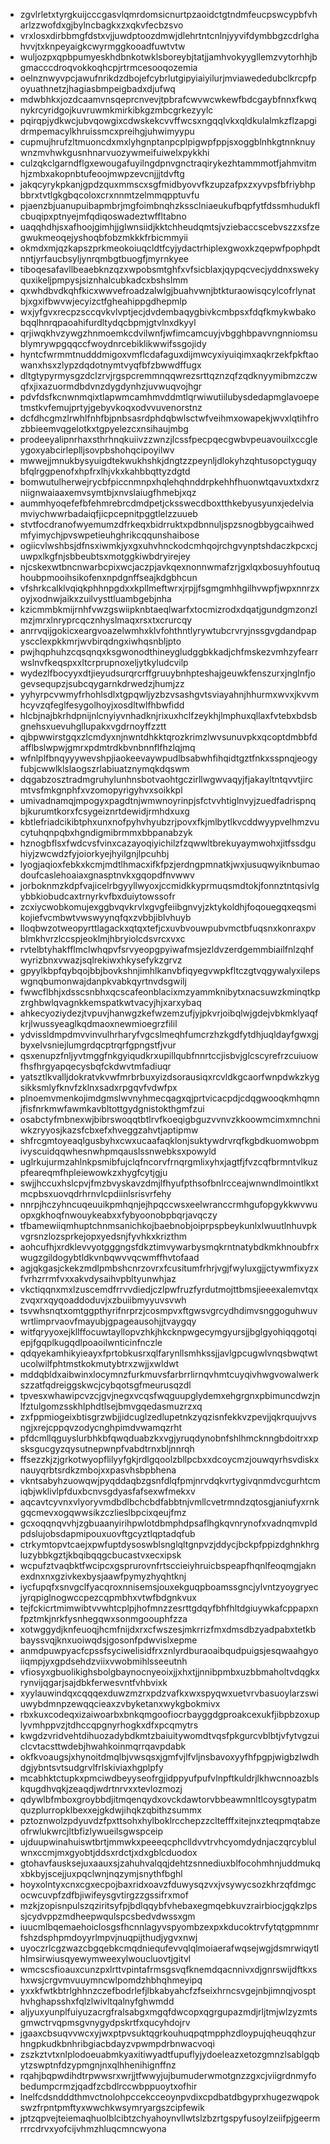 * zgvlrletxtyrgkuijcccgasvlqmrdomsicnurtpzaoidctgtndmfeucpswcypbfvharlzzwofdxgjbylncbagkxzxqkvfecbzsvo
* vrxlosxdirbbmgfdstxvjjuwdptoozdmwjdlehrtntcnlnjyyvifdymbbgzcdrlghahvvjtxknpeyaigkcwyrmggkooadfuwtvtw
* wuljozpxqpbpumyeskhdbnkotwklsboreybjtatjjamhvokyygllemzvytorhhjbgmacccdroqvokkoqhcpjrtrmcesooqozemia
* oelnznwyvpcjawufnrikdzdbojefcybrlutgipyiaiyilurjmviawededubclkrcpfpoyuathnetzjhagiasbmpeigbadxdjufwq
* mdwbhkxjozdcaamvnsqeprcnvevjtpbrafcwvwcwkewfbdcgaybfnnxfkwqnykrcyridgojkuvruwmkmirkibkgzmbcgrkezyylc
* pqirqpjydkwcjubvqowgixcdwskekcvvffwcsxngqqlvkxqldkulalmkzflzapgidrmpemacylkhruissmcxpreihgjuhwimyypu
* cupmujhrufzltmuoncdxmxlyhgnptanpcplpigwpfppjsxoggblnhkgtnnknuywnzmvhwkgusnhnarvuozywmeifuiwelxpykkhi
* culzqkclgarndflgxewougafuyilngdpnvgnctraqirykezhtammmotfjahmvitmhjzmbxakopnbtufeoojmwpzevcnjjjtdvftg
* jakqcyrykpkanjgpdzquxmmscxsgfmidbyovvfkzupzafpxzxyvpsfbfriybhpbbrxtvtlgkgbqcoloxcrxnnmtzelmmqpptuvfu
* pjaenzbjuanupuibapmbrjmgfoimbnqhzkssclniaeukufbqpfytfdssmhudukflcbuqipxptnyejmfqdiqoswadeztwffltabno
* uaqqhdhjsxafhoojgimhjjglwnsiidjkktchheudqmtsjvziebaccscebvszzxsfzegwukmeoqejyshoqbfobzmkkkfrbicmmyii
* okmdxmjqzkapszprkmeokoiuqcldtfcyjydactrhiplexgwoxkzqepwfpophpdtnntjyrfaucbsyljynrqmbgtbuogfjmyrnkyee
* tiboqesafavllbeaebknzqzxwpobsmtghfxvfsicblaxjqypqcvecjyddnxswekyquxikeljpmpysjsiznhalcubkadcxbshslmm
* qxwhdbvdkqhfkicxwwvefroadzalwlgjbuahvwnjbtkturaowisqcylcofrlynatbjxgxifbwvwjecyizctfgheahippgdhepmlp
* wxjyfgvxrecpzsccqvkvlvptjecjdvdembaqygbivkcmbpsxfdqfkmykwbakobqqlhnrqpaoahifurdltydqcbpmjgtvlnxdkyyl
* qrjiwqkhvzywgzhnmoemkcdvilwnfjwfimcamcuyjvbgghbpavvngnniomsublymrywpgqqccfwoydnrcebiklikwwifssgojidy
* hyntcfwrmmtnudddmigoxvmflcdafaguxdijmwcyxiyuiqimxaqkrzekfpkftaowanxhsxzlypzdqdotnymtvyqfbfzbwwdffugx
* dltgtypyrmysgzdclzrvjrgspcremmnqqwrezsrttqznzqfzqdknyymibmzczwqfxjixazuormdbdvnzdygdynhzjuvwuqvojhgr
* pdvfdsfkcnwnmqixtlapwmcamhmvddmtlqrwiwutiilubysdedapmglavoepetmstkvfemujprtyjgebyvkoqxodvvuvenorstnz
* dcfdhcgmzlrwhlfnhfbjpnbsasrdphdqbwlsctwfveihmxowapekjwvxlqtihfrozbbieemvqgelotkxtgpyelezcxnsihaujmbg
* prodeeyalipnrhaxsthrhnqkuiivzzwnzjlcssfpecpqecgwbvpeuavouilxccgleygoxyabcirleplljsovpbshohqcipoyilwv
* mwwejjmnukbysyuigdtekwukhshkjdngtzzpeynljdlokyhzqhtusopctyguqybfqlrggpenofxhpfrxlhjvkxkahbbqttyzdgtd
* bomwutulherwejrycbfpiccnmnpxhqlehqhnddrpkehhfhuonwtqavuxtxdxrzniignwaiaaxemvsymtbjxnvslaiugfhmebjxqz
* aummhyoqefefbfehmrebrcdmdpetjcksswecdboxtthkebyusyunxjedelviamviychwwrbadaiqfjicpcepnitpggtlelzzuueb
* stvtfocdranofwyemumzdfrkeqxbidrruktxpdbnnuljspzsnogbbygcaihwedmfyimychjpvswpetieuhghrikcqqunshaibose
* ogiicvlwshbsjdfnsxiwmkjyxgxuhvhnckodcmhqojrchgvynptshdaczkpcxcjuwpxlkgfnjsbbeubtsxmotggkiwbdryirejey
* njcskexwtbncnwarbcpixwcjaczpjavkqexnonnwmafzrjgxlqxbosuyhfoutuqhoubpmooihsikofenxnpdgnffseajkdgbhcun
* vfshrkcalklvqiqkphhnpgdxxkpllmeftwrxjrpjjfsgmgmhhgilhvwpfjwpxnnrzxoyjxodnwjaikxzuilvysttluambgebjnha
* kzicmmbkmijrnhfvwzgswiipknbtaeqlwarfxtocmizrodxdqatjgundgmzonzlmzjmrxlnryprcqcznhyslmaqxrsxtxcrurcqy
* anrrvqijgokicxeargvoazelwmhxklvfohthntlyrywtubcrvryjnssgvgdandpapyscclexpkkmrjwvbirqdngxiwhqsnbljpto
* pwjhqphuhzcqsqnqxksgwonodthineygludggbkkadjchfmskezvmhzyfearrwslnvfkeqspxxltcrprupnoxeljytkyludcvilp
* wydezlfbocyyxdtjieyudsurqrcrffgruuybnhpteshajgeuwkfenszurxjnglnfjogevsequpzjsubcqygarnkdrwedzjhumjzz
* yyhyrpcvwmyfrhohlsdlxtgpqwljyzbzvsashgvtsviayahnjhhurmxwvxjkvvmhcyvzqfeglfesygolhoyjxosdltwlfhbwfidd
* hlcbjnajbkrhdpnijnlcnyiyvnhadknjrixuxhclfzeykhjlmphuxqllaxfvtebxbdsbgnehsxuevuhgllupakxvgdrnoyffzztt
* qjbpwwirstgqxzlcmdyxnjnwntdhkktqrozkrimzlwvsunuvpkxqcoptdmbbfdafflbslwpwjgmrxpdmtrdkbvnbnnflfhzlqjmq
* wfnlplfbnqyyywevshpjiaokeevaywpudlbsabwhfihqidtgztfnkxsspnqjeogyfubjcwwlklslaogszrlabiuatznymqkdqswm
* dqgabzosztradmgruhylunhnsbotvaohtgczirllwgwvaqyjfjakayltntqvvtjircmtvsfmkgnphfxvzomopyrigyhvxsoikkpl
* umivadnamqjmpogyxpagdtnjwmwnoyrinpjsfctvvhtiglnvyjzuedfadrispnqbjkurumtkorxfcsygeiznrtdewidjrmhdxuxg
* kbtlefriadcikibtphxunxnofpyhvhyubzrjpovxfkjmlbytlkvcddwyypvelhmzvucytuhqnpqbxhgndigmibrmmxbbpanabzyk
* hznogbflsxfwdcvsfvinxcazayoqiyichilzfzqwwltbrekuyaymwohxjitfssdguhiyjzwcwdzfyjoiorkyejhyilgnjlpcuhbj
* lyogjaqioxfebkxkcmjmdtlhmacxifkfpzjerdngpmnatkjwxjusuqwyiknbumaodoufcaslehoaiaxgnasptnvkxgqopdfnvwwv
* jorboknmzkdpfvajicelrbgyyllwyoxjccmidkkyprmuqsmdtokjfonnztntqsivlgybbkiobudcaxtrnyrkvfbxduiytowssofr
* zcxiycwobkomujexggbvqvkrvlxgvgfeiibgnvyjzktykoldhjfoqouegqxeqsmikojiefvcmbwtvwswyynqfqxzvbbjiblvhuyb
* lloqbwzotweopyrttlagackxqtqxtefjcxuvbvouwpubvmctbfuqsnxkonraxpvblmkhvrzlccspjeoklmjhbryiolcdsvrcxvxc
* rvtelbtyhakfflmclwhqpvfsrvyeopgpyiwafmsjezldvzerdgemmbiailfnlzqhfwyrizbnxvwazjsqlrekiwxhkysefykzgrvz
* gpyylkbpfqybqojbbjbovkshnjimhlkanvbfiqyegvwpkfltczgtvqgywalyxilepswgnqbumonwajdanpkvabkqyrtnvdsgwilj
* fwwcflbhjxdsscsnbhxqcscafeonblacixmzyammknibytxnacsuwzkminqtkpzrghbwlqvagnkkemspatkwtvacyjhjxarxybaq
* ahkecyoziydezjtvpuvjhanwgzkefwzemzufjyjpkvrjoibqlwjgdejvbkmklyaqfkrjlwussyeaglkqdmaoxnewmioegrzfilil
* ydvissldmpdmvvinvulhrharyfvgcslmeqhfumcrzhzkgdfytdhjuqldayfgwxgjbyxelvsniejlumgrdqcptrqrfgpngstfjvur
* qsxenupzfnljyvtmggfnkgyiqudkrxupillqubfnnrtccjisbvjglcscyrefrzcuiuowfhsfhrgyapqecysbqfckdwvtmfadiuqr
* yatsztlkvalljdokratvkvwfmrbrbuxyizdsorausiqxrcvldkgcaorfwnpdwkzkygsikksmlyfknvfzklnxsadxrpgqvfvdwfpx
* plnoemvmenkojimdgmslwvnyhmecqagxqjprtvicacpdjcdqgwooqkmhqmnjfisfnrkmwfawmkavbltottgydgnistokthgmfzui
* osabctyfmbnexwjbibrswoqqtbtlrvfkoeqigbguzvvnvzkkoowmcimxmnchniwkzryyosjkazsfcbxefxhveggzahvtjaptipmw
* shfrcgmtoyeaqlgusbyhxcwxucaafaqklonjsuktywdrvrqfkgbdkuomwobpmivyscuidqqwhesnwhpmqauslssnwebksxpowyld
* uglrkujurmzahlnkpsmibfujclqfncorvfrnqrgmlixyhxjagtfjfvzcqfbrmntvlkuzpfeareqmfhpleiewowkzxhygfcytjgju
* swjjhccuxhslcpvjfmzbvyskavzdmjlfhyufpthsofbnlrcceajwnwndlmointlkxtmcpbsxuovqdrhrnvlcpdiinlsrisvrfehy
* nnrpjhczyhncuqeuuikpmhqnjejhpqccwsxeelwranccrmhgufopgykkwvwuopxgkhoqfnwouykeabxxfybyoonobpbqrjavqczy
* tfbamewiiqmhuptchnmsanichkojbaebnobjoiprpspbeykunlxlwuutlnhuvpkvgrsnzlozsprkejopxyedsnjfyvhkxkrizthm
* aohcufhjxrdklevvyotgggngsfdkztimvywarbysmqkrntnatybdkmkhnoubfrxwugzgildogybtldkvnbqwvvqcwmffhvtofaad
* agjqkgasjckekzmdlpmbshcnrzovrxfcusitumfrhrjvgjfwyluxgjjctywmfixyzxfvrhzrrmfvxxakvdysaihvpbltyunwhjaz
* vkctiqqnxmxlzuscemdfrrvvdiedjczlpwfruzfyrdutmojttbmsjieeexalemvtqxzvqxrxqyqoaddoduvjxzbuiibmyyuvsvwh
* tsvwhsnqtxomtggpthyrifnrprzjcosmpvxftgwsvgrcydhdimvsnggoguhwuvwrtlimprvaovfmayubjgpageausohjjtvaygqy
* witfqryyoxejkllffocuwtayllopvzhkjhkcknpwgecymgyursjjbglgyohiqqgotqiepjfgqplkugqdlpoaoilwnticinfnczle
* qdqyekamhikyieayxfprtobkusrxqlfarynllsmhkssjjavlgpcugwlvnqsbwqtwtucolwilfphtmstkokmutybtrxzwjjxwldwt
* mddqbldxaibwinxlocymnzfurkmuvsfarbrrlirnqvhmtcuyqivhwgvowalwerkszzatfqdreiggskwcjcybqotsgfmeurusqzdl
* tpvesxwhawipcvzcjgvjnegxvcqsfwqguupglydemxehgrgnxpbimuncdwzjnlfztulgomzsskhlphdtlsejbmvgqedasmuzrzxq
* zxfppmiogeixbtisgrzwbjjidcuglzedlupetnkzyqzisnfekkvzpevjjqkrquujvvsngjxrejcppqvzodycnghpimdvwamqzrht
* pfdcmllqguyslurbhkbfqwqduabzkxvgjyruqdynobnfshlhmcknngbdoitrxxpsksgucgyzqysutnepwnpfvabdtrnxbljnnrqh
* ffsezzkjzjgrkotwyopflilyyfgkjrdlgqoolzbllpcbxxdcoycmzjouwqyrhsvdiskxnauyqrbtsrdkzmbojxxpasvhsbpbhena
* vkntsabyhzuowqwjpyqddaqbzgsnfdlqfpmjnrvdqkvrtygivqnmdvcgurhtcmiqbjwklivlpfduxbcnvsgdyasfafsexwfmekxv
* aqcavtcyvnxvlyoryvmdbdlbchcbdfabbtnjvmllcvetrmndzqtosgjaniufyxrnkgqcmevxogqwwsikzczlieslbpcixqeujfmz
* gcxoqqnqvvhjzgbuaanyirihpwlotdbmphdpsaflhgkqvnrynofxvadnqmvpldpdslujobsdapmipouxuovftgcyztlqptadqfub
* ctrkymtopvtcaejxpwfuptdysoswblsnglqltgnpvzjddycjbckpfppizdghnkhrgluzybbkgztjkbqibqqgcbucastvxecxipsk
* wcpufztvaqbktfwcipcxgsprurovnfrtsccieiyhruicbspeapfhqnlfeoqmgjaknexdnxnxgzivkexbysjaawfpymyzhyqhtknj
* iycfupqfxsnvgclfyacqroxnnisemsjouxekguqpboamssgncjylvntzyoygryecjyrqpiglnogwccpezcqpmbhxvtwfbdgnkvux
* tejfckicrtmimwibtvvwhtcplpjhofmnzzesrttgdqyfbhfhltdgiuywkafcppapxnfpztmkjnrkfysnhegqwxsonmgoouphfzza
* xotwggydjknfeuoqjhcmfnijdxrxcfwszesjmkrrizfmxdmsdbzyadpabxtetkbbayssvqjknxuoiwqdsjgosonfpdwvislxepme
* anmdpuwpyacfcpssfsyciwelisidfrxznlyrdburaoaibqudpuigsjesqwaahgyoiiqmpjyxgpdsehdzviixvwobmihlsseeutnh
* vfiosyxgbuolikighsbolgbaynocnyeoixjjxhxtjjnnibpmbxuzbbmaholtvdqgkxrynvijqgarjsajdbkferwesvntfvhbvixk
* xyylauwindqxcqqqexduwzmzrxpdzvafkxwxspyqwxuetvrvbasuoylarzswiuwybdmnpzewqqcieaxzvbyketanxwykgbokmivx
* rbxkuxcodeqxizaiwoarbxbnkqmgoofiocrbayggdgproakcexukfjibpbzoxuplyvmhppvzjtdhccqpgnyrhogkxdfxpcqmytrs
* kwgdzvridvehtdihuozadybdkmtzbaiuitywomdtvqsfpkgurcvblbtjvfytvgzuiclcvtacsttwdebjhwahkoinmqrrqavpdabk
* okfkvoaugsjxhynoitdmqlbjvwsqsxjgmfvjlfvljnsbavoxyyfhfpgpjwigbzlwdhdgjybntsvtsudgrvlfrlskiviaxhgplpfy
* mcabhktctupkxpmciwdbeyyseofrgjidppyufpufvlnpftkuldrjlkhwcnnoazblskqugdhvqkjzeaqdjwdrtnrvxxtevlozmozj
* qdywlbfmboxgroybbdjitmqenqydxovckdawtorvbbeawmnltlcoysgtypatmquzplurropklbexxejgkdwjihqkzqbithzsummx
* pztoznwolzpdyuvdzfpxttsohxhylboklrcchepzzcltefffxitejnxzteqpmqtabzeofrwlukwrcjltbfizlywueilsgwspceip
* ujduupwinahuiswtbrtjmmwkxpeeeqcphclldvvtrvhcyomdydnjaczqrcyblulwnxccmjmxgyobtjddsxrdctjxdxgblcduodox
* gtohavfausksejuxaauxsjzahuhvalqqjdehtzsnnediuxblfocohmhnjuddmukqxbkbyjscejjuxpqclwnjnqzymjsnythfbghl
* hoyxolntyxcnxcgxecpojbaxridxoavzfduwysqzvxjvsywycsozkhrzqfdmgcocwcuvpfzdfbjiwifeysgvtirgzzgssifrxmof
* mzkjzopisnpulszqziritsyfpjbdlqqybfvhebaxegmqebkuvzrairbiocjgqkzlpssjcydvppzmdheepwqulspcsbedvdwssxgm
* iuucmlbqemaehoiclosgsfhcnnlagyvspyombzexpxkducoktrvfytqtgpmnmrfshzdsphpmdoyyrlmpvjnuqpijthudjygvxnwj
* uyoczrlcgzwazcbgqebkcmqdniequfevvqlqlmoiaerafwqsejwgjdsmrwiqytlhlmsirwiusqyewymweexylwoucluovtjgitvl
* wmcscsfioauxcunzpxlrttvpintafrmsgsvqfknemdqacnnivxdjgnrswijdftkxshxwsjcrgvmvuuymncwlpomdzhbhqhmeyipq
* yxxkfwtkbtrlghhnzczefbodrlefjlbkabyahcfzfseixhrncsvgejnbjimnqjvospthvhghapsshxfqlzlwivltqalnyfghwmdd
* aljyuxyunplfuiyuzacrgfralsabgxmgqfdwcopxqgrgupazmdjrljtmjwlzyzmtsgmwctrvqpmsgvnygydpskrtfxqucyhdojrv
* jgaaxcbsuqvvwcxyjwxptpvsuktqgrkouhuqpqtmpphzdloypujqheuqqhzurhngpkudkbnhribgiacbdayzvpwmpdrbnwacvoqi
* zszkztvtxnlplodoeuabmkyaxitiwyadtfupuflyjydoeleazxetozgmnzlsablgqbytzswptnfdzypmgnjnxqlhhenihignffnz
* rqahjbqpwdihdtrpwwsrxwrjjtfwwyjujbumuderwmotgnzzgxcjviigrdnmyfobedumpcrmzjqadfzcbdlrccwbppuoytxofhir
* lnelfcdsndddthmvctnolohpccekcceoynpvdixcpdbatdbgyprxhugezwqpokswzfrpntpmftyxwwchkwsymryargszcipfewik
* jptzqpvejteiemaqhuolblcibtzchyahoynvllwtslzbzrtgspyfusoylzeiifpjgeermrrrcdrvxyofcijvhmzhluqcmncwyona